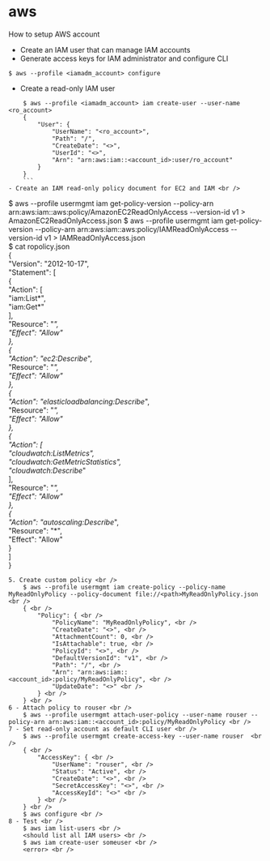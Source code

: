 # aws

How to setup AWS account <br />
- Create an IAM user that can manage IAM accounts
- Generate access keys for IAM administrator and configure CLI
```
$ aws --profile <iamadm_account> configure
```
- Create a read-only IAM user
```
    $ aws --profile <iamadm_account> iam create-user --user-name <ro_account>
    {
        "User": {
            "UserName": "<ro_account>",
            "Path": "/",
            "CreateDate": "<>",
            "UserId": "<>",
            "Arn": "arn:aws:iam::<account_id>:user/ro_account"
        }
    }
    ```
- Create an IAM read-only policy document for EC2 and IAM <br />
```
  $ aws --profile usermgmt iam get-policy-version --policy-arn arn:aws:iam::aws:policy/AmazonEC2ReadOnlyAccess --version-id v1 > AmazonEC2ReadOnlyAccess.json
  $ aws --profile usermgmt iam get-policy-version --policy-arn arn:aws:iam::aws:policy/IAMReadOnlyAccess --version-id v1 > IAMReadOnlyAccess.json <br />
  $ cat ropolicy.json <br />
  { <br />
     "Version": "2012-10-17", <br />
     "Statement": [ <br />
        { <br />
           "Action": [ <br />
              "iam:List*", <br />
              "iam:Get*" <br />
           ], <br />
           "Resource": "*", <br />
           "Effect": "Allow" <br />
        }, <br />
        { <br />
           "Action": "ec2:Describe*", <br />
           "Resource": "*", <br />
           "Effect": "Allow" <br />
        }, <br />
        { <br />
           "Action": "elasticloadbalancing:Describe*", <br />
           "Resource": "*", <br />
           "Effect": "Allow" <br />
        }, <br />
        { <br />
           "Action": [ <br />
              "cloudwatch:ListMetrics", <br />
              "cloudwatch:GetMetricStatistics", <br />
              "cloudwatch:Describe*" <br />
           ], <br />
           "Resource": "*", <br />
           "Effect": "Allow" <br />
        }, <br />
        { <br />
           "Action": "autoscaling:Describe*", <br />
           "Resource": "*", <br />
           "Effect": "Allow" <br />
        } <br />
     ] <br />
  } <br />
```
5. Create custom policy <br />
    $ aws --profile usermgmt iam create-policy --policy-name MyReadOnlyPolicy --policy-document file://<path>MyReadOnlyPolicy.json <br />
    { <br />
        "Policy": { <br />
            "PolicyName": "MyReadOnlyPolicy", <br />
            "CreateDate": "<>", <br />
            "AttachmentCount": 0, <br />
            "IsAttachable": true, <br />
            "PolicyId": "<>", <br />
            "DefaultVersionId": "v1", <br />
            "Path": "/", <br />
            "Arn": "arn:aws:iam::<account_id>:policy/MyReadOnlyPolicy", <br />
            "UpdateDate": "<>" <br />
        } <br />
    } <br />
6 - Attach policy to rouser <br />
    $ aws --profile usermgmt attach-user-policy --user-name rouser --policy-arn arn:aws:iam::<account_id>:policy/MyReadOnlyPolicy <br />
7 - Set read-only account as default CLI user <br />
    $ aws --profile usermgmt create-access-key --user-name rouser  <br />
    { <br />
        "AccessKey": { <br />
            "UserName": "rouser", <br />
            "Status": "Active", <br />
            "CreateDate": "<>", <br />
            "SecretAccessKey": "<>", <br />
            "AccessKeyId": "<>" <br />
        } <br />
    } <br />
    $ aws configure <br />
8 - Test <br />
    $ aws iam list-users <br />
    <should list all IAM users> <br />
    $ aws iam create-user someuser <br />
    <error> <br />
